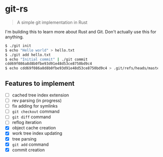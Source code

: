 # git-rs

> A simple git implementation in Rust

I'm building this to learn more about Rust and Git. Don't actually use this for
anything.

```bash
$ ./git init
$ echo "Hello world" > hello.txt
$ ./git add hello.txt
$ echo "Initial commit" | ./git commit
cdd69f086a8d8b0fbe93d91e48d53ce8750bd9c4
$ echo cdd69f086a8d8b0fbe93d91e48d53ce8750bd9c4 > .git/refs/heads/master
```

## Features to implement

- [ ] cached tree index extension
- [ ] rev parsing (in progress)
- [ ] fix adding for symlinks
- [ ] `git checkout` command
- [ ] `git diff` command
- [ ] reflog iteration
- [x] object cache creation
- [x] work tree index updating
- [x] tree parsing
- [x] `git add` command
- [x] commit creation
